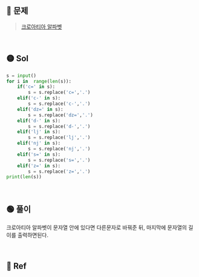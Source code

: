## 🔴 문제
> [크로아티아 알파벳](https://www.acmicpc.net/problem/2941)

<br/>

## 🟡 Sol
```python
s = input()
for i in  range(len(s)):
    if('c=' in s):
        s = s.replace('c=','.')
    elif('c-' in s):
        s = s.replace('c-','.')
    elif('dz=' in s):
        s = s.replace('dz=','.')
    elif('d-' in s):
        s = s.replace('d-','.')
    elif('lj' in s):
        s = s.replace('lj','.')   
    elif('nj' in s):
        s = s.replace('nj','.')
    elif('s=' in s):
        s = s.replace('s=','.')
    elif('z=' in s):
        s = s.replace('z=','.')
print(len(s))
```
<br/>

## 🟢 풀이
크로아티아 알파벳이 문자열 안에 있다면 다른문자로 바꿔준 뒤, 마지막에 문자열의 길이를 출력하면된다.

<br/>

## 🔵 Ref
